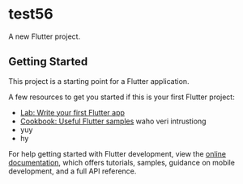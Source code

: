 # test56

A new Flutter project.

## Getting Started

This project is a starting point for a Flutter application.

A few resources to get you started if this is your first Flutter project:

- [Lab: Write your first Flutter app](https://docs.flutter.dev/get-started/codelab)
- [Cookbook: Useful Flutter samples](https://docs.flutter.dev/cookbook)
waho veri intrustiong
- yuy
- hy

For help getting started with Flutter development, view the
[online documentation](https://docs.flutter.dev/), which offers tutorials,
samples, guidance on mobile development, and a full API reference.
